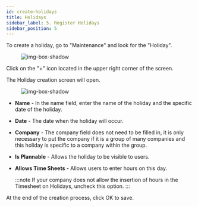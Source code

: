 ```yaml
---
id: create-holidays  
title: Holidays
sidebar_label: 5. Register Holidays
sidebar_position: 5
---
```


To create a holiday, go to "Maintenance" and look for the "Holiday".

<figure>

![img-box-shadow](/img/Holiday.1.png)
<figcaption></figcaption>
</figure>


Click on the "+" icon located in the upper right corner of the screen.

The Holiday creation screen will open.

<figure>

![img-box-shadow](/img/Holiday.png)
<figcaption></figcaption>
</figure>


- **Name** - In the name field, enter the name of the holiday and the specific date of the holiday. 
- **Date** - The date when the holiday will occur.
- **Company** - The company field does not need to be filled in, it is only necessary to put the company if it is a group of many companies and this holiday is specific to a company within the group.
- **Is Plannable** - Allows the holiday to be visible to users.
- **Allows Time Sheets** - Allows users to enter hours on this day.

  :::note
    If your company does not allow the insertion of hours in the Timesheet on Holidays, uncheck this option.
  :::
  
At the end of the creation process, click OK to save.
